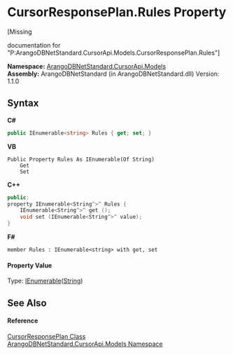 # CursorResponsePlan.Rules Property 
 

\[Missing <summary> documentation for "P:ArangoDBNetStandard.CursorApi.Models.CursorResponsePlan.Rules"\]

**Namespace:**&nbsp;<a href="35799343-7a53-6c3b-95d1-21ff990d1b8b">ArangoDBNetStandard.CursorApi.Models</a><br />**Assembly:**&nbsp;ArangoDBNetStandard (in ArangoDBNetStandard.dll) Version: 1.1.0

## Syntax

**C#**<br />
``` C#
public IEnumerable<string> Rules { get; set; }
```

**VB**<br />
``` VB
Public Property Rules As IEnumerable(Of String)
	Get
	Set
```

**C++**<br />
``` C++
public:
property IEnumerable<String^>^ Rules {
	IEnumerable<String^>^ get ();
	void set (IEnumerable<String^>^ value);
}
```

**F#**<br />
``` F#
member Rules : IEnumerable<string> with get, set

```


#### Property Value
Type: <a href="https://docs.microsoft.com/dotnet/api/system.collections.generic.ienumerable-1" target="_blank" rel="noopener noreferrer">IEnumerable</a>(<a href="https://docs.microsoft.com/dotnet/api/system.string" target="_blank" rel="noopener noreferrer">String</a>)

## See Also


#### Reference
<a href="ac230d02-5fb9-ed77-f066-cecde894e2ea">CursorResponsePlan Class</a><br /><a href="35799343-7a53-6c3b-95d1-21ff990d1b8b">ArangoDBNetStandard.CursorApi.Models Namespace</a><br />